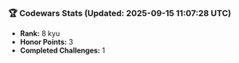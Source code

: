 ### 🏆 Codewars Stats (Updated: 2025-09-15 11:07:28 UTC)

- **Rank:** 8 kyu
- **Honor Points:** 3
- **Completed Challenges:** 1
